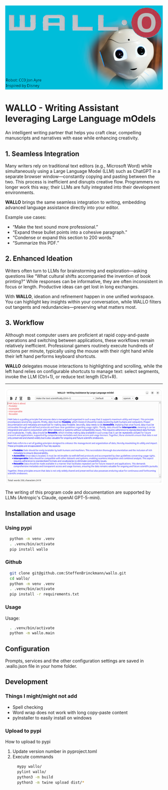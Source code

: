 ![Logo](images/wallo.png "Logo")

# WALLO - Writing Assistant leveraging Large Language mOdels

An intelligent writing partner that helps you craft clear, compelling manuscripts and narratives with ease while enhancing creativity.

## 1. Seamless Integration
Many writers rely on traditional text editors (e.g., Microsoft Word) while simultaneously using a Large Language Model (LLM) such as ChatGPT in a separate browser window—constantly copying and pasting between the two. This process is inefficient and disrupts creative flow. Programmers no longer work this way; their LLMs are fully integrated into their development environments.

**WALLO** brings the same seamless integration to writing, embedding advanced language assistance directly into your editor.

Example use cases:
- “Make the text sound more professional.”
- “Expand these bullet points into a cohesive paragraph.”
- “Condense or expand this section to 200 words.”
- “Summarize this PDF.”

## 2. Enhanced Ideation
Writers often turn to LLMs for brainstorming and exploration—asking questions like “What cultural shifts accompanied the invention of book printing?” While responses can be informative, they are often inconsistent in focus or length. Productive ideas can get lost in long exchanges.

With **WALLO**, ideation and refinement happen in one unified workspace. You can highlight key insights within your conversation, while WALLO filters out tangents and redundancies—preserving what matters most.

## 3. Workflow
Although most computer users are proficient at rapid copy-and-paste operations and switching between applications, these workflows remain relatively inefficient. Professional gamers routinely execute hundreds of actions per minute, typically using the mouse with their right hand while their left hand performs keyboard shortcuts.

**WALLO** delegates mouse interactions to highlighting and scrolling, while the left hand relies on configurable shortcuts to manage text: select segments, invoke the LLM (Ctrl+1), or reduce text length (Ctrl+R).

---
![Screenshot](images/screenshot.png "Screenshot")

The writing of this program code and documentation are supported by LLMs (Antropic's Claude, openAI GPT-5-mini).


## Installation and usage
### Using pypi
```bash
  python -m venv .venv
  . .venv/bin/activate
  pip install wallo
```

### Github
```bash
  git clone git@github.com:SteffenBrinckmann/wallo.git
  cd wallo/
  python -m venv .venv
  . .venv/bin/activate
  pip install -r requirements.txt
```

### Usage
Usage:
```bash
  . .venv/bin/activate
  python -m wallo.main
```


## Configuration

Prompts, services and the other configuration settings are saved in .wallo.json file in your home folder.

## Development
### Things I might/might not add

- Spell checking
- Word wrap does not work with long copy-paste content
- pyInstaller to easily install on windows

### Upload to pypi
How to upload to pypi

1. Update version number in pyproject.toml
2. Execute commands
    ``` bash
      mypy wallo/
      pylint wallo/
      python3 -m build
      python3 -m twine upload dist/*
    ```
